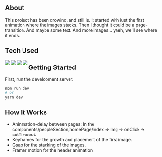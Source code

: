 ## About
This project has been growing, and still is.
It started with just the first animation where the images stacks. Then I thought it could be a page-transition. And maybe some text. And more images... yaeh, we'll see where it ends.

## Tech Used
<img align="left" src="https://img.shields.io/badge/-Next.JS-white?style=for-the-badge&logo=next.js&logoColor=000000" />
<img align="left" src="https://img.shields.io/badge/-Styled%20Components-white?style=for-the-badge&logo=styled-components&logoColor=DB7093" />
<img align="left" src="https://img.shields.io/badge/-Green%20Sock-white?style=for-the-badge&logo=GreenSock&logoColor=88ce02"/>
<img align="left" src="https://img.shields.io/badge/-Framer-white?style=for-the-badge&logo=framer&logoColor=DB7093" />

## Getting Started

First, run the development server:

```bash
npm run dev
# or
yarn dev
```

## How It Works
* Aninmation-delay between pages: In the components/peopleSection/homePage/index => Img -> onClick -> setTimeout.
* Keyframes for the growth and placement of the first image.
* Gsap for the stacking of the images.
* Framer motion for the header animation.
